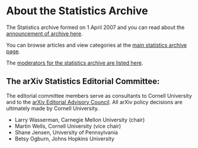 # About the Statistics Archive

The Statistics archive formed on 1 April 2007 and you can read about the [announcement of archive here](../../new/stat_announce.md).

You can browse articles and view categories at the [main statistics archive page](https://arxiv.org/archive/stat).

The [moderators for the statistics archive are listed here](https://arxiv.org/moderators#statistics#statistics).

<span id="AdvisoryCommittee"></span>
## The arXiv Statistics Editorial Committee:

The editorial committee members serve as consultants to Cornell University and to the [arXiv Editorial Advisory Council](../../about/people/editorial_advisory_council.md). All arXiv policy decisions are ultimately made by Cornell University.

- Larry Wasserman, Carnegie Mellon University (chair)
- Martin Wells, Cornell University (vice chair)
- Shane Jensen, University of Pennsylvania
- Betsy Ogburn, Johns Hopkins University
